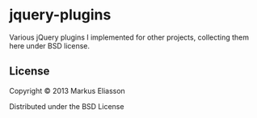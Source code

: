 # jquery-plugins

Various jQuery plugins I implemented for other projects, collecting them here under BSD license.


## License

Copyright © 2013 Markus Eliasson

Distributed under the BSD License